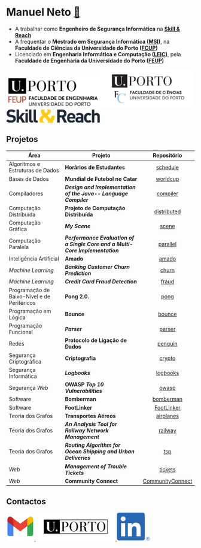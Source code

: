 # Manuel Neto [👋](mailto:manuelrlcneto@gmail.com)

- A trabalhar como **Engenheiro de Segurança Informática** na **[Skill & Reach](https://skillandreach.com/)**
- A frequentar o **Mestrado em Segurança Informática ([MSI](./FCUP/MSI/README.md))**, na **Faculdade de Ciências da Universidade do Porto ([FCUP](https://fc.up.pt))**
- Licenciado em **Engenharia Informática e Computação ([LEIC](./FEUP/LEIC/README.md))**, pela **Faculdade de Engenharia da Universidade do Porto ([FEUP](https://fe.up.pt))**

<div>
    <img src="./images/FEUP.png" alt="FEUP" width="250">
    <img src="./images/FCUP.png" alt="FCUP" width="250">
    <img src="./images/SkillReach.png" alt="FEUP" width="250">
</div>

## Projetos

| Área | Projeto | Repositório |
| ---- | ------- |:-----------:|
| Algoritmos e Estruturas de Dados | **Horários de Estudantes** | [schedule](https://github.com/manelneto/schedule) |
| Bases de Dados | **Mundial de Futebol no Catar** | [worldcup](https://github.com/manelneto/worldcup) |
| Compiladores | ***Design and Implementation of the Java-- Language Compiler*** | [compiler](https://github.com/manelneto/compiler) |
| Computação Distribuída | **Projeto de Computação Distribuída** | [distributed](https://github.com/manelneto/distributed) |
| Computação Gráfica | ***My Scene*** | [scene](https://github.com/manelneto/scene) |
| Computação Paralela | ***Performance Evaluation of a Single Core and a Multi-Core Implementation*** | [parallel](https://github.com/manelneto/parallel) |
| Inteligência Artificial | **Amado** | [amado](https://github.com/manelneto/amado) |
| *Machine Learning* | ***Banking Customer Churn Prediction*** | [churn](https://github.com/manelneto/churn) |
| *Machine Learning* | ***Credit Card Fraud Detection*** | [fraud](https://github.com/manelneto/fraud) |
| Programação de Baixo-Nível e de Periféricos | **Pong 2.0.** | [pong](https://github.com/manelneto/pong) |
| Programação em Lógica | **Bounce** | [bounce](https://github.com/manelneto/bounce) |
| Programação Funcional | ***Parser*** | [parser](https://github.com/manelneto/parser) |
| Redes | **Protocolo de Ligação de Dados** | [penguin](https://github.com/manelneto/penguin) |
| Segurança Criptográfica | **Criptografia** | [crypto](https://github.com/manelneto/crypto) |
| Segurança Informática | ***Logbooks*** | [logbooks](https://github.com/manelneto/logbooks) |
| Segurança *Web* | **OWASP *Top 10 Vulnerabilities*** | [owasp](https://github.com/manelneto/owasp) |
| Software | **Bomberman** | [bomberman](https://github.com/manelneto/bomberman) |
| Software | **FootLinker** | [FootLinker](https://github.com/manelneto/FootLinker) |
| Teoria dos Grafos | **Transportes Aéreos** | [airplanes](https://github.com/manelneto/airplanes) |
| Teoria dos Grafos | ***An Analysis Tool for Railway Network Management*** | [railway](https://github.com/manelneto/railway) |
| Teoria dos Grafos | ***Routing Algorithm for Ocean Shipping and Urban Deliveries*** | [tsp](https://github.com/manelneto/tsp) |
| *Web* | ***Management of Trouble Tickets*** | [tickets](https://github.com/manelneto/tickets) |
| *Web* | **Community Connect** | [CommunityConnect](https://github.com/manelneto/CommunityConnect) |

## Contactos

<div>
    <a href="mailto:manuelrlcneto@gmail.com">
        <img src="./images/Gmail.png" alt="Gmail" height="75">
    </a>
    <a href="mailto:up202108744@up.pt">
        <img src="./images/UPorto.png" alt="UPorto" height="75">
    </a>
    <a href="https://linkedin.com/in/manelneto">
        <img src="./images/LinkedIn.png" alt="LinkedIn" height="75">
    </a>
</div>
